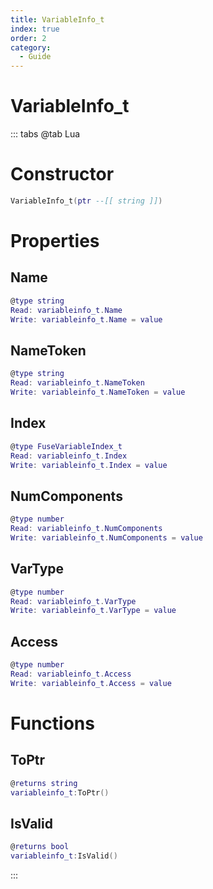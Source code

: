 ```yaml
---
title: VariableInfo_t
index: true
order: 2
category:
  - Guide
---
```


# VariableInfo_t

::: tabs
@tab Lua
# Constructor
```lua
VariableInfo_t(ptr --[[ string ]])
```
# Properties
## Name 
```lua
@type string
Read: variableinfo_t.Name
Write: variableinfo_t.Name = value
```
## NameToken 
```lua
@type string
Read: variableinfo_t.NameToken
Write: variableinfo_t.NameToken = value
```
## Index 
```lua
@type FuseVariableIndex_t
Read: variableinfo_t.Index
Write: variableinfo_t.Index = value
```
## NumComponents 
```lua
@type number
Read: variableinfo_t.NumComponents
Write: variableinfo_t.NumComponents = value
```
## VarType 
```lua
@type number
Read: variableinfo_t.VarType
Write: variableinfo_t.VarType = value
```
## Access 
```lua
@type number
Read: variableinfo_t.Access
Write: variableinfo_t.Access = value
```
# Functions
## ToPtr
```lua
@returns string
variableinfo_t:ToPtr()
```
## IsValid
```lua
@returns bool
variableinfo_t:IsValid()
```

:::